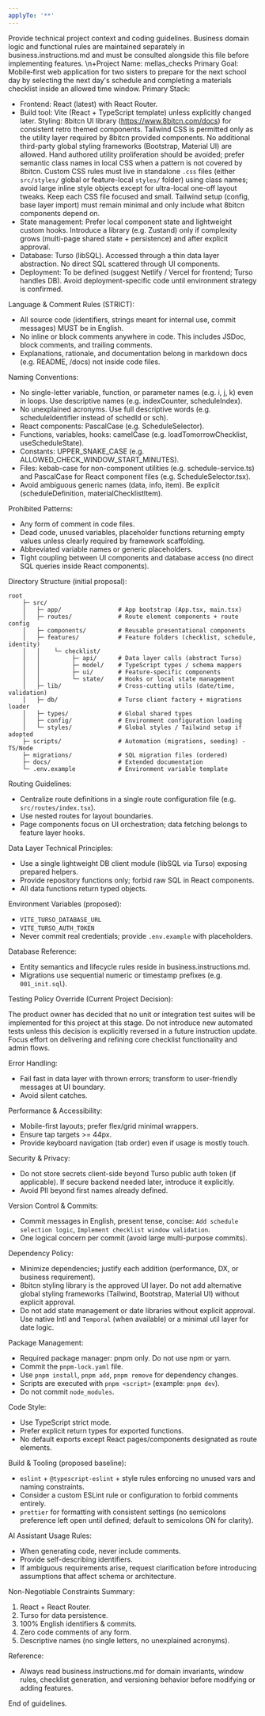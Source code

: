 ```yaml
---
applyTo: '**'
---
```


Provide technical project context and coding guidelines. Business domain logic and functional rules are maintained separately in business.instructions.md and must be consulted alongside this file before implementing features.
\n+Project Name: mellas_checks
Primary Goal: Mobile‑first web application for two sisters to prepare for the next school day by selecting the next day's schedule and completing a materials checklist inside an allowed time window.
Primary Stack:

- Frontend: React (latest) with React Router.
- Build tool: Vite (React + TypeScript template) unless explicitly changed later.
  Styling: 8bitcn UI library (https://www.8bitcn.com/docs) for consistent retro themed components. Tailwind CSS is permitted only as the utility layer required by 8bitcn provided components. No additional third-party global styling frameworks (Bootstrap, Material UI) are allowed. Hand authored utility proliferation should be avoided; prefer semantic class names in local CSS when a pattern is not covered by 8bitcn.
  Custom CSS rules must live in standalone `.css` files (either `src/styles/` global or feature-local `styles/` folder) using class names; avoid large inline style objects except for ultra-local one-off layout tweaks. Keep each CSS file focused and small. Tailwind setup (config, base layer import) must remain minimal and only include what 8bitcn components depend on.
- State management: Prefer local component state and lightweight custom hooks. Introduce a library (e.g. Zustand) only if complexity grows (multi-page shared state + persistence) and after explicit approval.
- Database: Turso (libSQL). Accessed through a thin data layer abstraction. No direct SQL scattered through UI components.
- Deployment: To be defined (suggest Netlify / Vercel for frontend; Turso handles DB). Avoid deployment-specific code until environment strategy is confirmed.

Language & Comment Rules (STRICT):

- All source code (identifiers, strings meant for internal use, commit messages) MUST be in English.
- No inline or block comments anywhere in code. This includes JSDoc, block comments, and trailing comments.
- Explanations, rationale, and documentation belong in markdown docs (e.g. README, /docs) not inside code files.

Naming Conventions:

- No single-letter variable, function, or parameter names (e.g. i, j, k) even in loops. Use descriptive names (e.g. indexCounter, scheduleIndex).
- No unexplained acronyms. Use full descriptive words (e.g. scheduleIdentifier instead of schedId or sch).
- React components: PascalCase (e.g. ScheduleSelector).
- Functions, variables, hooks: camelCase (e.g. loadTomorrowChecklist, useScheduleState).
- Constants: UPPER_SNAKE_CASE (e.g. ALLOWED_CHECK_WINDOW_START_MINUTES).
- Files: kebab-case for non-component utilities (e.g. schedule-service.ts) and PascalCase for React component files (e.g. ScheduleSelector.tsx).
- Avoid ambiguous generic names (data, info, item). Be explicit (scheduleDefinition, materialChecklistItem).

Prohibited Patterns:

- Any form of comment in code files.
- Dead code, unused variables, placeholder functions returning empty values unless clearly required by framework scaffolding.
- Abbreviated variable names or generic placeholders.
- Tight coupling between UI components and database access (no direct SQL queries inside React components).

Directory Structure (initial proposal):

```
root
	├─ src/
	│   ├─ app/                # App bootstrap (App.tsx, main.tsx)
	│   ├─ routes/             # Route element components + route config
	│   ├─ components/         # Reusable presentational components
	│   ├─ features/           # Feature folders (checklist, schedule, identity)
	│   │    └─ checklist/
	│   │         ├─ api/      # Data layer calls (abstract Turso)
	│   │         ├─ model/    # TypeScript types / schema mappers
	│   │         ├─ ui/       # Feature-specific components
	│   │         └─ state/    # Hooks or local state management
	│   ├─ lib/                # Cross-cutting utils (date/time, validation)
	│   ├─ db/                 # Turso client factory + migrations loader
	│   ├─ types/              # Global shared types
	│   ├─ config/             # Environment configuration loading
	│   └─ styles/             # Global styles / Tailwind setup if adopted
	├─ scripts/                # Automation (migrations, seeding) - TS/Node
	├─ migrations/             # SQL migration files (ordered)
	├─ docs/                   # Extended documentation
	└─ .env.example            # Environment variable template
```

Routing Guidelines:

- Centralize route definitions in a single route configuration file (e.g. `src/routes/index.tsx`).
- Use nested routes for layout boundaries.
- Page components focus on UI orchestration; data fetching belongs to feature layer hooks.

Data Layer Technical Principles:

- Use a single lightweight DB client module (libSQL via Turso) exposing prepared helpers.
- Provide repository functions only; forbid raw SQL in React components.
- All data functions return typed objects.

Environment Variables (proposed):

- `VITE_TURSO_DATABASE_URL`
- `VITE_TURSO_AUTH_TOKEN`
- Never commit real credentials; provide `.env.example` with placeholders.

Database Reference:

- Entity semantics and lifecycle rules reside in business.instructions.md.
- Migrations use sequential numeric or timestamp prefixes (e.g. `001_init.sql`).

Testing Policy Override (Current Project Decision):

The product owner has decided that no unit or integration test suites will be implemented for this project at this stage. Do not introduce new automated tests unless this decision is explicitly reversed in a future instruction update. Focus effort on delivering and refining core checklist functionality and admin flows.

Error Handling:

- Fail fast in data layer with thrown errors; transform to user-friendly messages at UI boundary.
- Avoid silent catches.

Performance & Accessibility:

- Mobile-first layouts; prefer flex/grid minimal wrappers.
- Ensure tap targets >= 44px.
- Provide keyboard navigation (tab order) even if usage is mostly touch.

Security & Privacy:

- Do not store secrets client-side beyond Turso public auth token (if applicable). If secure backend needed later, introduce it explicitly.
- Avoid PII beyond first names already defined.

Version Control & Commits:

- Commit messages in English, present tense, concise: `Add schedule selection logic`, `Implement checklist window validation`.
- One logical concern per commit (avoid large multi-purpose commits).

Dependency Policy:

- Minimize dependencies; justify each addition (performance, DX, or business requirement).
- 8bitcn styling library is the approved UI layer. Do not add alternative global styling frameworks (Tailwind, Bootstrap, Material UI) without explicit approval.
- Do not add state management or date libraries without explicit approval. Use native Intl and `Temporal` (when available) or a minimal util layer for date logic.

Package Management:

- Required package manager: pnpm only. Do not use npm or yarn.
- Commit the `pnpm-lock.yaml` file.
- Use `pnpm install`, `pnpm add`, `pnpm remove` for dependency changes.
- Scripts are executed with `pnpm <script>` (example: `pnpm dev`).
- Do not commit `node_modules`.

Code Style:

- Use TypeScript strict mode.
- Prefer explicit return types for exported functions.
- No default exports except React pages/components designated as route elements.

Build & Tooling (proposed baseline):

- `eslint` + `@typescript-eslint` + style rules enforcing no unused vars and naming constraints.
- Consider a custom ESLint rule or configuration to forbid comments entirely.
- `prettier` for formatting with consistent settings (no semicolons preference left open until defined; default to semicolons ON for clarity).

AI Assistant Usage Rules:

- When generating code, never include comments.
- Provide self-describing identifiers.
- If ambiguous requirements arise, request clarification before introducing assumptions that affect schema or architecture.

Non-Negotiable Constraints Summary:

1. React + React Router.
2. Turso for data persistence.
3. 100% English identifiers & commits.
4. Zero code comments of any form.
5. Descriptive names (no single letters, no unexplained acronyms).

Reference:

- Always read business.instructions.md for domain invariants, window rules, checklist generation, and versioning behavior before modifying or adding features.

End of guidelines.
